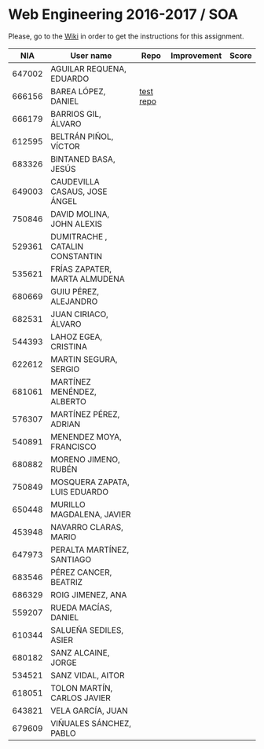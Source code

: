 # Web Engineering 2016-2017 / SOA
Please, go to the [Wiki](https://github.com/UNIZAR-30246-WebEngineering/lab5-soa/wiki) in order to get the instructions for this assignment.

NIA    | User name | Repo | Improvement | Score
-------|-----------|------|-------------|--------
647002 | AGUILAR REQUENA, EDUARDO 
666156 | BAREA LÓPEZ, DANIEL | [test repo](https://github.com/dbarelop/lab5-soa/tree/test)
666179 | BARRIOS GIL, ÁLVARO 
612595 | BELTRÁN PIÑOL, VÍCTOR 
683326 | BINTANED BASA, JESÚS 
649003 | CAUDEVILLA CASAUS, JOSE ÁNGEL
750846 | DAVID MOLINA, JOHN ALEXIS 
529361 | DUMITRACHE , CATALIN  CONSTANTIN 
535621 | FRÍAS ZAPATER, MARTA ALMUDENA
680669 | GUIU PÉREZ, ALEJANDRO 
682531 | JUAN CIRIACO, ÁLVARO 
544393 | LAHOZ EGEA, CRISTINA 
622612 | MARTIN SEGURA, SERGIO  
681061 | MARTÍNEZ MENÉNDEZ, ALBERTO 
576307 | MARTÍNEZ PÉREZ, ADRIAN 
540891 | MENENDEZ MOYA, FRANCISCO 
680882 | MORENO JIMENO, RUBÉN 
750849 | MOSQUERA ZAPATA, LUIS EDUARDO 
650448 | MURILLO MAGDALENA, JAVIER 
453948 | NAVARRO CLARAS, MARIO 
647973 | PERALTA MARTÍNEZ, SANTIAGO 
683546 | PÉREZ CANCER, BEATRIZ 
686329 | ROIG JIMENEZ, ANA
559207 | RUEDA MACÍAS, DANIEL 
610344 | SALUEÑA SEDILES, ASIER 
680182 | SANZ ALCAINE, JORGE 
534521 | SANZ VIDAL, AITOR 
618051 | TOLON MARTÍN, CARLOS JAVIER 
643821 | VELA GARCÍA, JUAN 
679609 | VIÑUALES SÁNCHEZ, PABLO 
